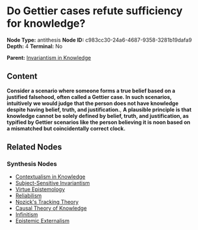 # Do Gettier cases refute sufficiency for knowledge?

**Node Type:** antithesis
**Node ID:** c983cc30-24a6-4687-9358-3281b19dafa9
**Depth:** 4
**Terminal:** No

**Parent:** [Invariantism in Knowledge](invariantism-in-knowledge-synthesis-05614298-becc-4560-87c0-8eadaddca3ce.md)

## Content

**Consider a scenario where someone forms a true belief based on a justified falsehood, often called a Gettier case. In such scenarios, intuitively we would judge that the person does not have knowledge despite having belief, truth, and justification.**, **A plausible principle is that knowledge cannot be solely defined by belief, truth, and justification, as typified by Gettier scenarios like the person believing it is noon based on a mismatched but coincidentally correct clock.**

## Related Nodes

### Synthesis Nodes

- [Contextualism in Knowledge](contextualism-in-knowledge-synthesis-6ec1d679-e547-42e1-bb77-3e24c109ab3b.md)
- [Subject-Sensitive Invariantism](subject-sensitive-invariantism-synthesis-37bba3d0-2f7f-49cb-b47d-7f5139b97cc8.md)
- [Virtue Epistemology](virtue-epistemology-synthesis-ddbd3842-fa7d-4cfe-b420-753c34060383.md)
- [Reliabilism](reliabilism-synthesis-6fea43fe-6aac-4b82-95ca-36887e69506b.md)
- [Nozick's Tracking Theory](nozicks-tracking-theory-synthesis-1aa7c41d-40d5-45c4-aeaa-18c59f9dda9f.md)
- [Causal Theory of Knowledge](causal-theory-of-knowledge-synthesis-c6ab171a-3111-4096-aabe-c0fa8b8d859e.md)
- [Infinitism](infinitism-synthesis-826555ac-28ef-4623-a5bb-d2b27efb530c.md)
- [Epistemic Externalism](epistemic-externalism-synthesis-3af469cd-0dde-437e-94c2-4e3e65522c9b.md)
